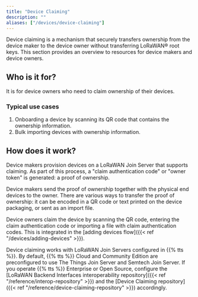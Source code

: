 ```yaml
---
title: "Device Claiming"
description: ""
aliases: ["/devices/device-claiming"]
---
```


Device claiming is a mechanism that securely transfers ownership from the device maker to the device owner without transferring LoRaWAN® root keys. This section provides an overview to resources for device makers and device owners.

<!--more-->

## Who is it for?

It is for device owners who need to claim ownership of their devices.

### Typical use cases

1. Onboarding a device by scanning its QR code that contains the ownership information.
2. Bulk importing devices with ownership information.

## How does it work?

Device makers provision devices on a LoRaWAN Join Server that supports claiming. As part of this process, a "claim authentication code" or "owner token" is generated: a proof of ownership.

Device makers send the proof of ownership together with the physical end devices to the owner. There are various ways to transfer the proof of ownership: it can be encoded in a QR code or text printed on the device packaging, or sent as an import file.

Device owners claim the device by scanning the QR code, entering the claim authentication code or importing a file with claim authentication codes. This is integrated in the [adding devices flow]({{< ref "/devices/adding-devices" >}}).

Device claiming works with LoRaWAN Join Servers configured in {{% tts %}}. By default, {{% tts %}} Cloud and Community Edition are preconfigured to use The Things Join Server and Semtech Join Server. If you operate {{% tts %}} Enterprise or Open Source, configure the [LoRaWAN Backend Interfaces interoperability repository]({{< ref "/reference/interop-repository" >}}) and the [Device Claiming repository]({{< ref "/reference/device-claiming-repository" >}}) accordingly.
